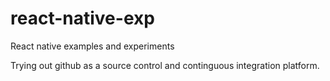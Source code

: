 # react-native-exp
React native examples and experiments

Trying out github as a source control and continguous integration platform.
